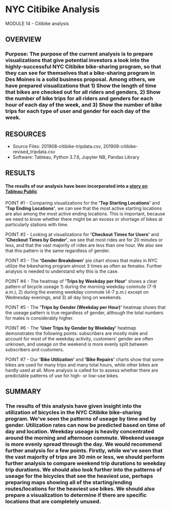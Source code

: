 # NYC Citibike Analysis
MODULE 14 - Citibike analysis

## OVERVIEW
### Purpose:  The purpose of the current analysis is to prepare visualizations that give potential investors a look into the highly-successful NYC Citibike bike-sharing program, so that they can see for themselves that a bike-sharing program in Des Moines is a solid business proposal.  Among others, we have prepared visualizations that 1) Show the length of time that bikes are checked out for all riders and genders, 2) Show the number of bike trips for all riders and genders for each hour of each day of the week, and 3) Show the number of bike trips for each type of user and gender for each day of the week.


## RESOURCES
  - Source Files: 201908-citibike-tripdata.csv, 201908-citibike-revised_tripdata.csv
  - Software:  Tableau, Python 3.7.6, Jupyter NB, Pandas Library


## RESULTS
#### The results of our analysis have been incorporated into a [story on Tableau Public](https://public.tableau.com/profile/john.ramonetti#!/vizhome/NYC_CitiBike_Visualizations/FinalPresentation?publish=yes)

POINT #1 - Comparing visualizations for the **'Top Starting Locations'** and **'Top Ending Locations'**, we can see that the most active starting locations are also among the most active ending locations.  This is important, because we need to know whether there might be an excess or shortage of bikes at particularly stations with time.

POINT #2 - Looking at visualizations for **'Checkout Times for Users'** and **'Checkout Times by Gender'**, we see that most rides are for 20 minutes or less, and that the vast majority of rides are less than one hour.  We also see that this pattern is the same regardless of gender.

POINT #3 - The **'Gender Breakdown'** pie chart shows that males in NYC utilize the bikesharing program almost 3 times as often as females.  Further analysis is needed to understand why this is the case.

POINT #4 - The heatmap of **'Trips by Weekday per Hour'** shows a clear pattern of bicycle useage 1) during the morning weekday commute (7-9 a.m.), 2) during the evening weekday commute (4-7 p.m.) except on Wednesday evenings, and 3) all day long on weekends.

POINT #5 - The **'Trips by Gender (Weekday per Hour)'** heatmap shows that the useage pattern is true regardless of gender, although the total numbers for males is considerably higher.

POINT #6 - The **'User Trips by Gender by Weekday'** heatmap demonstrates the following points:  subscribers are mostly male and account for most of the weekday activity,  customers' gender are often unknown,  and useage on the weekend is more evenly split between subscribers and customers.

POINT #7 - Our **'Bike Utilization'** and **'Bike Repairs'** charts show that some bikes are used for many trips and many total hours, while other bikes are hardly used at all.  More analysis is called for to assess whether there are predictable patterns of use for high- or low-use bikes.



## SUMMARY
### The results of this analysis have given insight into the utilization of bicycles in the NYC Citibike bike-sharing program. We've seen the patterns of useage by time and by gender.  Utilization rates can now be predicted based on time of day and location.  Weekday useage is heavily concentrated around the morning and afternoon commute.  Weekend useage is more evenly spread through the day.  We would recommend further analysis for a few points.  Firstly, while we've seen that the vast majority of trips are 30 min or less, we should perform further analysis to compare weekend trip durations to weekday trip durations.  We should also look further into the patterns of useage for the bicycles that see the heaviest use, perhaps preparing maps showing all of the starting/ending routes/locations for the heaviest use bikes.  We should also prepare a visualization to determine if there are specific locations that are completely unused.

